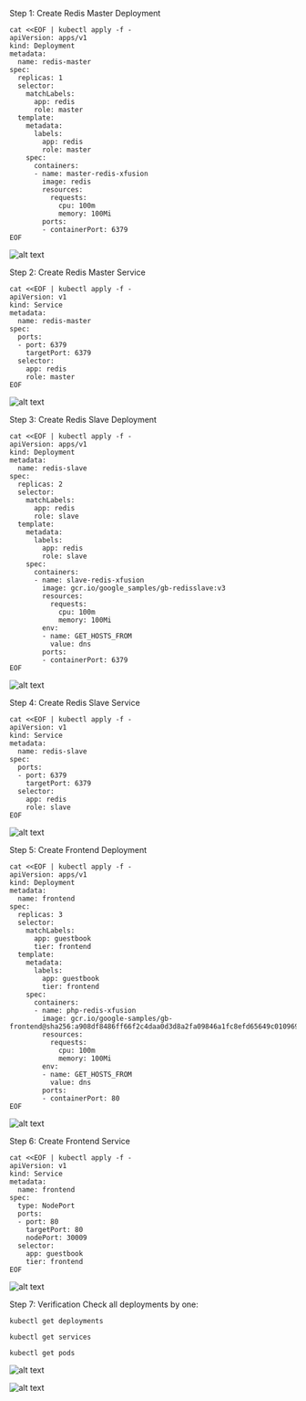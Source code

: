 Step 1: Create Redis Master Deployment

```
cat <<EOF | kubectl apply -f -
apiVersion: apps/v1
kind: Deployment
metadata:
  name: redis-master
spec:
  replicas: 1
  selector:
    matchLabels:
      app: redis
      role: master
  template:
    metadata:
      labels:
        app: redis
        role: master
    spec:
      containers:
      - name: master-redis-xfusion
        image: redis
        resources:
          requests:
            cpu: 100m
            memory: 100Mi
        ports:
        - containerPort: 6379
EOF
```

![alt text](image.png)

Step 2: Create Redis Master Service

```
cat <<EOF | kubectl apply -f -
apiVersion: v1
kind: Service
metadata:
  name: redis-master
spec:
  ports:
  - port: 6379
    targetPort: 6379
  selector:
    app: redis
    role: master
EOF
```

![alt text](image-1.png)

Step 3: Create Redis Slave Deployment

```
cat <<EOF | kubectl apply -f -
apiVersion: apps/v1
kind: Deployment
metadata:
  name: redis-slave
spec:
  replicas: 2
  selector:
    matchLabels:
      app: redis
      role: slave
  template:
    metadata:
      labels:
        app: redis
        role: slave
    spec:
      containers:
      - name: slave-redis-xfusion
        image: gcr.io/google_samples/gb-redisslave:v3
        resources:
          requests:
            cpu: 100m
            memory: 100Mi
        env:
        - name: GET_HOSTS_FROM
          value: dns
        ports:
        - containerPort: 6379
EOF
```

![alt text](image-2.png)

Step 4: Create Redis Slave Service

```
cat <<EOF | kubectl apply -f -
apiVersion: v1
kind: Service
metadata:
  name: redis-slave
spec:
  ports:
  - port: 6379
    targetPort: 6379
  selector:
    app: redis
    role: slave
EOF
```

![alt text](image-3.png)

Step 5: Create Frontend Deployment

```
cat <<EOF | kubectl apply -f -
apiVersion: apps/v1
kind: Deployment
metadata:
  name: frontend
spec:
  replicas: 3
  selector:
    matchLabels:
      app: guestbook
      tier: frontend
  template:
    metadata:
      labels:
        app: guestbook
        tier: frontend
    spec:
      containers:
      - name: php-redis-xfusion
        image: gcr.io/google-samples/gb-frontend@sha256:a908df8486ff66f2c4daa0d3d8a2fa09846a1fc8efd65649c0109695c7c5cbff
        resources:
          requests:
            cpu: 100m
            memory: 100Mi
        env:
        - name: GET_HOSTS_FROM
          value: dns
        ports:
        - containerPort: 80
EOF
```

![alt text](image-4.png)

Step 6: Create Frontend Service

```
cat <<EOF | kubectl apply -f -
apiVersion: v1
kind: Service
metadata:
  name: frontend
spec:
  type: NodePort
  ports:
  - port: 80
    targetPort: 80
    nodePort: 30009
  selector:
    app: guestbook
    tier: frontend
EOF
```

![alt text](image-5.png)

Step 7: Verification
Check all deployments by one:


```
kubectl get deployments
```


```
kubectl get services
```

```
kubectl get pods
```

![alt text](image-6.png)

![alt text](image-7.png)
